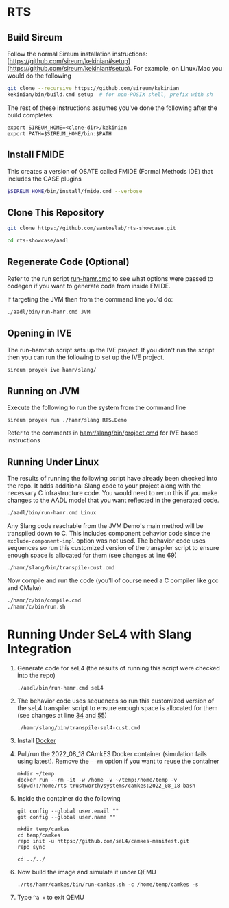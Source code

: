 # RTS

## Build Sireum

Follow the normal Sireum installation instructions: [https://github.com/sireum/kekinian#setup](https://github.com/sireum/kekinian#setup).  For example, on Linux/Mac you would do the following

```bash
git clone --recursive https://github.com/sireum/kekinian
kekinian/bin/build.cmd setup  # for non-POSIX shell, prefix with sh
```

The rest of these instructions assumes you've done the following after the build completes:

```
export SIREUM_HOME=<clone-dir>/kekinian
export PATH=$SIREUM_HOME/bin:$PATH
```

## Install FMIDE 

This creates a version of OSATE called FMIDE (Formal Methods IDE) that includes the CASE plugins

```bash
$SIREUM_HOME/bin/install/fmide.cmd --verbose
```

##  Clone This Repository

```bash
git clone https://github.com/santoslab/rts-showcase.git

cd rts-showcase/aadl
```

## Regenerate Code (Optional)

Refer to the run script [run-hamr.cmd](aadl/bin/run-hamr.cmd)
to see what options were passed to codegen if you want to generate code from inside FMIDE.  

If targeting the JVM then from the command line you'd do:

```bash
./aadl/bin/run-hamr.cmd JVM
```

## Opening in IVE

The run-hamr.sh script sets up the IVE project.  If you didn't run the script then you can run the following to set up the IVE project.


```bash
sireum proyek ive hamr/slang/
```

## Running on JVM

Execute the following to run the system from the command line 

```
sireum proyek run ./hamr/slang RTS.Demo
```

Refer to the comments in [hamr/slang/bin/project.cmd](hamr/slang/bin/project.cmd#L38) 
for IVE based instructions

## Running Under Linux

The results of running the following script have already been checked into the repo.  It adds additional Slang code to your project along with the necessary C infrastructure code.  You would need to rerun this if you make changes to the AADL model that you want reflected in the generated code.

```bash
./aadl/bin/run-hamr.cmd Linux
```

Any Slang code reachable from the JVM Demo's main method will be transpiled down to C. This includes component behavior code since 
the `exclude-component-impl` option was not used.
The behavior code uses sequences so run this customized version of the 
transpiler script to ensure enough space is allocated for them (see changes at line [69](hamr/slang/bin/transpile-cust.cmd#L79))

```
./hamr/slang/bin/transpile-cust.cmd
```

Now compile and run the code (you'll of course need a C compiler like gcc and CMake)

```bash
./hamr/c/bin/compile.cmd
./hamr/c/bin/run.sh
```


# Running Under SeL4 with Slang Integration

1. Generate code for seL4 (the results of running this script were checked into the repo)

    ```bash
    ./aadl/bin/run-hamr.cmd seL4
    ```

1. The behavior code uses sequences so run this customized version of the seL4 
transpiler script to ensure enough space is allocated for them (see changes at line [34](hamr/slang/bin/transpile-sel4-cust.cmd#L34) and [55](hamr/slang/bin/transpile-sel4-cust.cmd#L55))

    ```
    ./hamr/slang/bin/transpile-sel4-cust.cmd
    ```

1. Install [Docker](https://docs.docker.com/get-docker/)

1. Pull/run the 2022_08_18 CAmkES Docker container (simulation fails using latest). 
Remove the ``--rm`` option if you want to reuse the container

    ```
    mkdir ~/temp
    docker run --rm -it -w /home -v ~/temp:/home/temp -v $(pwd):/home/rts trustworthysystems/camkes:2022_08_18 bash
    ````

1. Inside the container do the following

    ```
    git config --global user.email ""
    git config --global user.name ""

    mkdir temp/camkes
    cd temp/camkes
    repo init -u https://github.com/seL4/camkes-manifest.git
    repo sync

    cd ../../    
    ```

1. Now build the image and simulate it under QEMU

    ```
    ./rts/hamr/camkes/bin/run-camkes.sh -c /home/temp/camkes -s
    ```

1. Type ``^a x`` to exit QEMU

